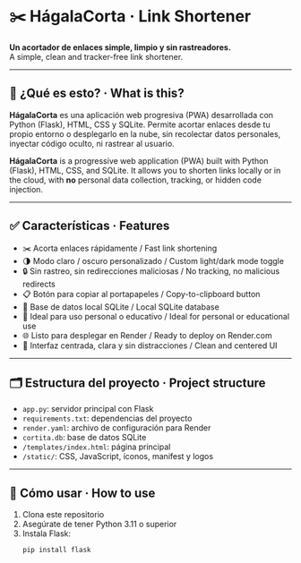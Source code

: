 # ✂️ HágalaCorta · Link Shortener

**Un acortador de enlaces simple, limpio y sin rastreadores.**  
A simple, clean and tracker-free link shortener.

---

## 🧭 ¿Qué es esto? · What is this?

**HágalaCorta** es una aplicación web progresiva (PWA) desarrollada con Python (Flask), HTML, CSS y SQLite. Permite acortar enlaces desde tu propio entorno o desplegarlo en la nube, sin recolectar datos personales, inyectar código oculto, ni rastrear al usuario.

**HágalaCorta** is a progressive web application (PWA) built with Python (Flask), HTML, CSS, and SQLite. It allows you to shorten links locally or in the cloud, with **no** personal data collection, tracking, or hidden code injection.

---

## ✅ Características · Features

- ✂️ Acorta enlaces rápidamente / Fast link shortening  
- 🌗 Modo claro / oscuro personalizado / Custom light/dark mode toggle  
- 🔒 Sin rastreo, sin redirecciones maliciosas / No tracking, no malicious redirects  
- 📋 Botón para copiar al portapapeles / Copy-to-clipboard button  
- 📁 Base de datos local SQLite / Local SQLite database  
- 🧠 Ideal para uso personal o educativo / Ideal for personal or educational use  
- 🌐 Listo para desplegar en Render / Ready to deploy on Render.com  
- 🧭 Interfaz centrada, clara y sin distracciones / Clean and centered UI  

---

## 🗂️ Estructura del proyecto · Project structure

- `app.py`: servidor principal con Flask  
- `requirements.txt`: dependencias del proyecto  
- `render.yaml`: archivo de configuración para Render  
- `cortita.db`: base de datos SQLite  
- `/templates/index.html`: página principal  
- `/static/`: CSS, JavaScript, íconos, manifest y logos  

---

## 🚀 Cómo usar · How to use

1. Clona este repositorio  
2. Asegúrate de tener Python 3.11 o superior  
3. Instala Flask:  
   ```bash
   pip install flask
